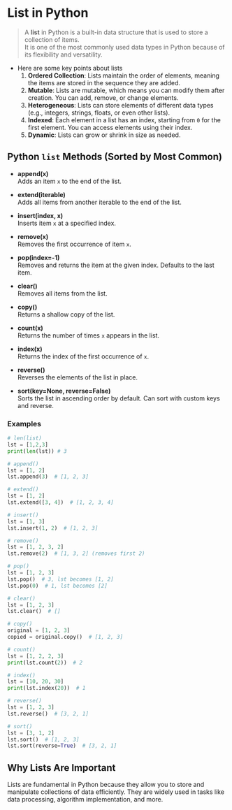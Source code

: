 # List in Python

> A **list** in Python is a built-in data structure that is used to store a collection of items. \
> It is one of the most commonly used data types in Python because of its flexibility and versatility.

- Here are some key points about lists
    1. **Ordered Collection**: Lists maintain the order of elements, meaning the items are stored in the sequence they are added.
    2. **Mutable**: Lists are mutable, which means you can modify them after creation. You can add, remove, or change elements.
    3. **Heterogeneous**: Lists can store elements of different data types (e.g., integers, strings, floats, or even other lists).
    4. **Indexed**: Each element in a list has an index, starting from `0` for the first element. You can access elements using their index.
    5. **Dynamic**: Lists can grow or shrink in size as needed.

## Python `list` Methods (Sorted by Most Common)

- **append(x)**  
  Adds an item `x` to the end of the list.

- **extend(iterable)**  
  Adds all items from another iterable to the end of the list.

- **insert(index, x)**  
  Inserts item `x` at a specified index.

- **remove(x)**  
  Removes the first occurrence of item `x`.

- **pop(index=-1)**  
  Removes and returns the item at the given index. Defaults to the last item.

- **clear()**  
  Removes all items from the list.

- **copy()**  
  Returns a shallow copy of the list.

- **count(x)**  
  Returns the number of times `x` appears in the list.

- **index(x)**  
  Returns the index of the first occurrence of `x`.

- **reverse()**  
  Reverses the elements of the list in place.

- **sort(key=None, reverse=False)**  
  Sorts the list in ascending order by default. Can sort with custom keys and reverse.

### Examples

```python
# len(list)
lst = [1,2,3]
print(len(lst)) # 3

# append()
lst = [1, 2]
lst.append(3)  # [1, 2, 3]

# extend()
lst = [1, 2]
lst.extend([3, 4])  # [1, 2, 3, 4]

# insert()
lst = [1, 3]
lst.insert(1, 2)  # [1, 2, 3]

# remove()
lst = [1, 2, 3, 2]
lst.remove(2)  # [1, 3, 2] (removes first 2)

# pop()
lst = [1, 2, 3]
lst.pop()  # 3, lst becomes [1, 2]
lst.pop(0)  # 1, lst becomes [2]

# clear()
lst = [1, 2, 3]
lst.clear()  # []

# copy()
original = [1, 2, 3]
copied = original.copy()  # [1, 2, 3]

# count()
lst = [1, 2, 2, 3]
print(lst.count(2))  # 2

# index()
lst = [10, 20, 30]
print(lst.index(20))  # 1

# reverse()
lst = [1, 2, 3]
lst.reverse()  # [3, 2, 1]

# sort()
lst = [3, 1, 2]
lst.sort()  # [1, 2, 3]
lst.sort(reverse=True)  # [3, 2, 1]
```

## **Why Lists Are Important**

Lists are fundamental in Python because they allow you to store and manipulate collections of data efficiently. They are widely used in tasks like data processing, algorithm implementation, and more.
